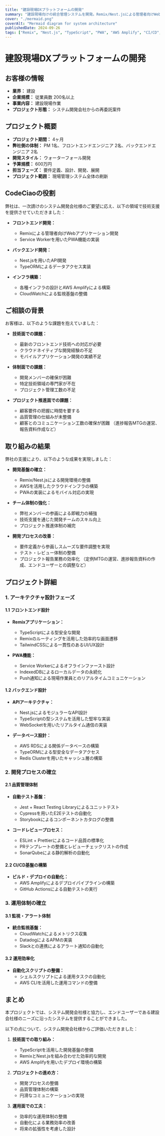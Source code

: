 ```yaml
---
title: "建設現場DXプラットフォームの開発"
summary: "建設現場向けの統合管理システムを開発。Remix/Nest.jsによる管理者向けWebアプリケーションと、Service Worker活用のPWAアプリで現場のDXを実現。AWS Amplifyでの展開とCI/CD基盤の整備により、効率的な開発・運用体制を確立。"
cover: "./mermaid.png"
coverAlt: "Mermaid diagram for system architecture"
publishedDate: 2024-09-26
tags: ["Remix", "Nest.js", "TypeScript", "PWA", "AWS Amplify", "CI/CD", "建設DX", "モバイルアプリ", "クラウドネイティブ", "オフラインファースト"]
---
```


# 建設現場DXプラットフォームの開発

## お客様の情報
- **業界：** 建設
- **企業規模：** 従業員数 200名以上
- **事業内容：** 建設現場作業
- **プロジェクト形態：** システム開発会社からの再委託案件

## プロジェクト概要
- **プロジェクト期間：** 4ヶ月
- **弊社側の体制：** PM 1名、フロントエンドエンジニア 2名、バックエンドエンジニア 2名
- **開発スタイル：** ウォーターフォール開発
- **予算規模：** 600万円
- **担当フェーズ：** 要件定義、設計、開発、展開
- **プロジェクト範囲：** 現場管理システム全体の刷新

## CodeCiaoの役割
弊社は、一次請けのシステム開発会社様のご要望に応え、以下の領域で技術支援を提供させていただきました：

- **フロントエンド開発：**
  - Remixによる管理者向けWebアプリケーション開発
  - Service Workerを用いたPWA機能の実装

- **バックエンド開発：**
  - Nest.jsを用いたAPI開発
  - TypeORMによるデータアクセス実装

- **インフラ構築：**
  - 各種インフラの設計とAWS Amplifyによる構築
  - CloudWatchによる監視基盤の整備

## ご相談の背景
お客様は、以下のような課題を抱えていました：

- **技術面での課題：**
  - 最新のフロントエンド技術への対応が必要
  - クラウドネイティブな開発経験の不足
  - モバイルアプリケーション開発の実績不足

- **体制面での課題：**
  - 開発メンバーの確保が困難
  - 特定技術領域の専門家が不在
  - プロジェクト管理工数の不足

- **プロジェクト推進面での課題：**
  - 顧客要件の把握に時間を要する
  - 品質管理の仕組みが未整備
  - 顧客とのコミュニケーション工数の確保が困難
    （進捗報告MTGの運営、報告資料作成など）

## 取り組みの結果
弊社の支援により、以下のような成果を実現しました：

- **開発基盤の確立：**
  - Remix/Nest.jsによる開発環境の整備
  - AWSを活用したクラウドインフラの構築
  - PWAの実装によるモバイル対応の実現

- **チーム体制の強化：**
  - 弊社メンバーの参画による即戦力の補強
  - 技術支援を通じた開発チームのスキル向上
  - プロジェクト推進体制の補完

- **開発プロセスの改善：**
  - 要件定義から参画しスムーズな要件調整を実現
  - テスト・レビュー体制の整備
  - プロジェクト報告業務の効率化
    （定例MTGの運営、進捗報告資料の作成、エンドユーザーとの調整など）

## プロジェクト詳細

### 1. アーキテクチャ設計フェーズ

#### 1.1 フロントエンド設計
- **Remixアプリケーション：**
  - TypeScriptによる型安全な開発
  - Remixのルーティングを活用した効率的な画面遷移
  - TailwindCSSによる一貫性のあるUI/UX設計

- **PWA機能：**
  - Service Workerによるオフラインファースト設計
  - IndexedDBによるローカルデータの永続化
  - Push通知による現場作業員とのリアルタイムコミュニケーション

#### 1.2 バックエンド設計
- **APIアーキテクチャ：**
  - Nest.jsによるモジュラーなAPI設計
  - TypeScriptの型システムを活用した堅牢な実装
  - WebSocketを用いたリアルタイム通信の実装

- **データベース設計：**
  - AWS RDSによる関係データベースの構築
  - TypeORMによる型安全なデータアクセス
  - Redis Clusterを用いたキャッシュ層の構築

### 2. 開発プロセスの確立

#### 2.1 品質管理体制
- **自動テスト基盤：**
  - Jest + React Testing Libraryによるユニットテスト
  - Cypressを用いたE2Eテストの自動化
  - Storybookによるコンポーネントカタログの整備

- **コードレビュープロセス：**
  - ESLint + Prettierによるコード品質の標準化
  - PRテンプレートの整備とレビューチェックリストの作成
  - SonarQubeによる静的解析の自動化

#### 2.2 CI/CD基盤の構築
- **ビルド・デプロイの自動化：**
  - AWS Amplifyによるデプロイパイプラインの構築
  - GitHub Actionsによる自動テストの実行

### 3. 運用体制の確立

#### 3.1 監視・アラート体制
- **統合監視基盤：**
  - CloudWatchによるメトリクス収集
  - DatadogによるAPMの実装
  - Slackとの連携によるアラート通知の自動化

#### 3.2 運用効率化
- **自動化スクリプトの整備：**
  - シェルスクリプトによる運用タスクの自動化
  - AWS CLIを活用した運用コマンドの整備

## まとめ

本プロジェクトでは、システム開発会社様と協力し、エンドユーザーである建設会社様のニーズに沿ったシステムを提供することができました。

以下の点について、システム開発会社様からご評価いただきました：

1. **技術面での取り組み：**
   - TypeScriptを活用した開発基盤の整備
   - RemixとNest.jsを組み合わせた効率的な開発
   - AWS Amplifyを用いたデプロイ環境の構築

2. **プロジェクトの進め方：**
   - 開発プロセスの整備
   - 品質管理体制の構築
   - 円滑なコミュニケーションの実現

3. **運用面での工夫：**
   - 効率的な運用体制の整備
   - 自動化による業務効率の改善
   - 将来の拡張性を考慮した設計
